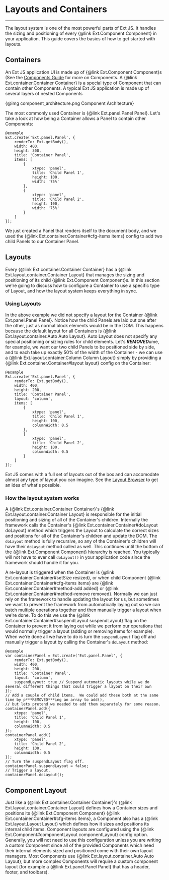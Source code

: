 # Layouts and Containers
______________________________________________

The layout system is one of the most powerful parts of Ext JS. It handles the sizing and positioning of every {@link Ext.Component Component} in your application. This guide covers the basics of how to get started with layouts.

## Containers

An Ext JS application UI is made up of {@link Ext.Component Component}s (See the [Components Guide](#/guide/components) for more on Components.  A {@link Ext.container.Container Container} is a special type of Component that can contain other Components. A typical Ext JS application is made up of several layers of nested Components

{@img component_architecture.png Component Architecture}

The most commonly used Container is {@link Ext.panel.Panel Panel}.  Let's take a look at how being a Container allows a Panel to contain other Components:

    @example
    Ext.create('Ext.panel.Panel', {
        renderTo: Ext.getBody(),
        width: 400,
        height: 300,
        title: 'Container Panel',
        items: [
            {
                xtype: 'panel',
                title: 'Child Panel 1',
                height: 100,
                width: '75%'
            },
            {
                xtype: 'panel',
                title: 'Child Panel 2',
                height: 100,
                width: '75%'
            }
        ]
    });

We just created a Panel that renders itself to the document body, and we used the {@link Ext.container.Container#cfg-items items} config to add two child Panels to our Container Panel.

## Layouts

Every {@link Ext.container.Container Container} has a {@link Ext.layout.container.Container Layout} that manages the sizing and positioning of its child {@link Ext.Component Component}s.  In this section we're going to discuss how to configure a Container to use a specific type of Layout, and how the layout system keeps everything in sync.

### Using Layouts

In the above example we did not specify a layout for the Container {@link Ext.panel.Panel Panel}. Notice how the child Panels are laid out one after the other, just as normal block elements would be in the DOM. This happens because the default layout for all Containers is {@link Ext.layout.container.Auto Auto Layout}. Auto Layout does not specify any special positioning or sizing rules for child elements.  Let's ***REMOVED***ume, for example, we want our two child Panels to be positioned side by side, and to each take up exactly 50% of the width of the Container - we can use a {@link Ext.layout.container.Column Column Layout} simply by providing a {@link Ext.container.Container#layout layout} config on the Container:

    @example
    Ext.create('Ext.panel.Panel', {
        renderTo: Ext.getBody(),
        width: 400,
        height: 200,
        title: 'Container Panel',
        layout: 'column',
        items: [
            {
                xtype: 'panel',
                title: 'Child Panel 1',
                height: 100,
                columnWidth: 0.5
            },
            {
                xtype: 'panel',
                title: 'Child Panel 2',
                height: 100,
                columnWidth: 0.5
            }
        ]
    });

Ext JS comes with a full set of layouts out of the box and can accomodate almost any type of layout you can imagine.  See the [Layout Browser](#!/example/layout-browser/layout-browser.html) to get an idea of what's possible.

### How the layout system works

A {@link Ext.container.Container Container}'s {@link Ext.layout.container.Container Layout} is responsible for the initial positioning and sizing of all of the Container's children.  Internally the framework calls the Container's {@link Ext.container.Container#doLayout doLayout} method which triggers the Layout to calculate the correct sizes and positions for all of the Container's children and update the DOM. The `doLayout` method is fully recursive, so any of the Container's children will have their `doLayout` method called as well. This continues until the bottom of the {@link Ext.Component Component} hierarchy is reached. You typically will not have to ever call `doLayout()` in your application code since the framework should handle it for you.

A re-layout is triggered when the Container is {@link Ext.container.Container#setSize resized}, or when child Component {@link Ext.container.Container#cfg-items items} are {@link Ext.container.Container#method-add added} or {@link Ext.container.Container#method-remove removed}. Normally we can just rely on the framework to handle updating the layout for us, but sometimes we want to prevent the framework from automatically laying out so we can batch multiple operations together and then manually trigger a layout when we're done.  To do this we use the {@link Ext.container.Container#suspendLayout suspendLayout} flag on the Container to prevent it from laying out while we perform our operations that would normally trigger a layout (adding or removing items for example).  When we're done all we have to do is turn the `suspendLayout` flag off and manually trigger a layout by calling the Container's `doLayout` method:

    @example
    var containerPanel = Ext.create('Ext.panel.Panel', {
        renderTo: Ext.getBody(),
        width: 400,
        height: 200,
        title: 'Container Panel',
        layout: 'column',
        suspendLayout: true // Suspend automatic layouts while we do several different things that could trigger a layout on their own
    });
    // Add a couple of child items.  We could add these both at the same time by p***REMOVED***ing an array to add(),
    // but lets pretend we needed to add them separately for some reason.
    containerPanel.add({
        xtype: 'panel',
        title: 'Child Panel 1',
        height: 100,
        columnWidth: 0.5
    });
    containerPanel.add({
        xtype: 'panel',
        title: 'Child Panel 2',
        height: 100,
        columnWidth: 0.5
    });
    // Turn the suspendLayout flag off.
    containerPanel.suspendLayout = false;
    // Trigger a layout.
    containerPanel.doLayout();

## Component Layout

Just like a {@link Ext.container.Container Container}'s {@link Ext.layout.container.Container Layout} defines how a Container sizes and positions its {@link Ext.Component Component} {@link Ext.container.Container#cfg-items items}, a Component also has a {@link Ext.layout.Layout Layout} which defines how it sizes and positions its internal child items.  Component layouts are configured using the {@link Ext.Component#componentLayout componentLayout} config option.  Generally, you will not need to use this configuration unless you are writing a custom Component since all of the provided Components which need their internal elements sized and positioned come with their own layout managers.  Most Components use {@link Ext.layout.container.Auto Auto Layout}, but more complex Components will require a custom component layout (for example a {@link Ext.panel.Panel Panel} that has a header, footer, and toolbars).
